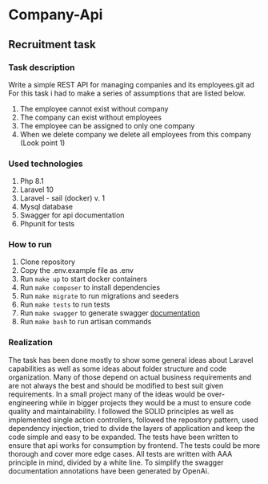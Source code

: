 # Company-Api

## Recruitment task

### Task description
Write a simple REST API for managing companies and its employees.git ad
For this task i had to make a series of assumptions that are listed below.
1. The employee cannot exist without company
2. The company can exist without employees
3. The employee can be assigned to only one company
4. When we delete company we delete all employees from this company (Look point 1)

### Used technologies
1. Php 8.1
2. Laravel 10
3. Laravel - sail (docker) v. 1
4. Mysql database
5. Swagger for api documentation
6. Phpunit for tests

### How to run
1. Clone repository
2. Copy the .env.example file as .env
3. Run `make up` to start docker containers
4. Run `make composer` to install dependencies
5. Run `make migrate` to run migrations and seeders
6. Run `make tests` to run tests
7. Run `make swagger` to generate swagger [documentation](http://localhost/api/documentation) 
8. Run `make bash` to run artisan commands

### Realization
The task has been done mostly to show some general ideas about Laravel capabilities as well as some ideas about folder
structure and code organization. Many of those depend on actual business requirements and are not always the best and
should be modified to best suit given requirements. In a small project many of the ideas would be over-engineering while
in bigger projects they would be a must to ensure code quality and maintainability. I followed the SOLID principles
as well as implemented single action controllers, followed the repository pattern, used dependency injection, tried to
divide the layers of application and keep the code simple and easy to be expanded. The tests have been written to ensure
that api works for consumption by frontend. The tests could be more thorough and cover more edge cases. All tests are
written with AAA principle in mind, divided by a white line. To simplify the swagger documentation annotations have
been generated by OpenAi.
